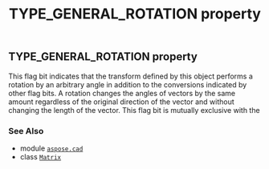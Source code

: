 ﻿---
title: TYPE_GENERAL_ROTATION property
second_title: Aspose.CAD for Python via .NET API References
description: 
type: docs
weight: 130
url: /aspose.cad/matrix/type_general_rotation/
is_root: false
---

## TYPE_GENERAL_ROTATION property


This flag bit indicates that the transform defined by this object
performs a rotation by an arbitrary angle in addition to the
conversions indicated by other flag bits.
A rotation changes the angles of vectors by the same amount
regardless of the original direction of the vector and without
changing the length of the vector.
This flag bit is mutually exclusive with the

### See Also
* module [`aspose.cad`](../../)
* class [`Matrix`](/cad/python-net/aspose.cad/matrix)

